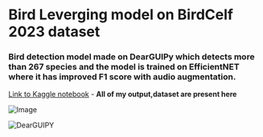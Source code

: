 # Bird Leverging model on BirdCelf 2023 dataset

### Bird detection model made on DearGUIPy which detects more than 267 species and the model is trained on EfficientNET where it has improved F1 score with audio augmentation.

[Link to Kaggle notebook](https://www.kaggle.com/code/pullagurasujal/leverging-bird-model) - **All of my output,dataset are present here**

![Image](https://github.com/user-attachments/assets/8323d9c8-1042-4ece-a3cf-277a6770a2b9)


![DearGUIPY](https://github.com/user-attachments/assets/e6a69683-825f-4d12-bc10-f6a5b6c7e95d)
